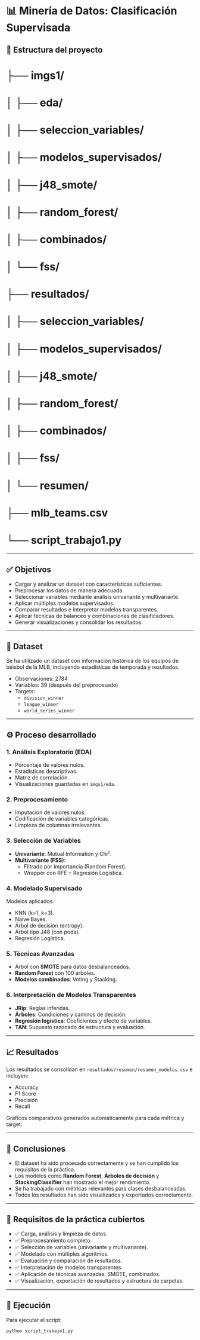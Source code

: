 # 📊 Minería de Datos: Clasificación Supervisada

## 📁 Estructura del proyecto
# ├── imgs1/
# │ ├── eda/
# │ ├── seleccion_variables/
# │ ├── modelos_supervisados/
# │ ├── j48_smote/
# │ ├── random_forest/
# │ ├── combinados/
# │ └── fss/
# ├── resultados/
# │ ├── seleccion_variables/
# │ ├── modelos_supervisados/
# │ ├── j48_smote/
# │ ├── random_forest/
# │ ├── combinados/
# │ ├── fss/
# │ └── resumen/
# ├── mlb_teams.csv
# └── script_trabajo1.py


---

## ✅ Objetivos

- Cargar y analizar un dataset con características suficientes.
- Preprocesar los datos de manera adecuada.
- Seleccionar variables mediante análisis univariante y multivariante.
- Aplicar múltiples modelos supervisados.
- Comparar resultados e interpretar modelos transparentes.
- Aplicar técnicas de balanceo y combinaciones de clasificadores.
- Generar visualizaciones y consolidar los resultados.

---

## 📄 Dataset

Se ha utilizado un dataset con información histórica de los equipos de béisbol de la MLB, incluyendo estadísticas de temporada y resultados.

- Observaciones: 2784
- Variables: 39 (después del preprocesado)
- Targets: 
  - `division_winner`
  - `league_winner`
  - `world_series_winner`

---

## ⚙️ Proceso desarrollado

### 1. Análisis Exploratorio (EDA)
- Porcentaje de valores nulos.
- Estadísticas descriptivas.
- Matriz de correlación.
- Visualizaciones guardadas en `imgs1/eda`.

### 2. Preprocesamiento
- Imputación de valores nulos.
- Codificación de variables categóricas.
- Limpieza de columnas irrelevantes.

### 3. Selección de Variables
- **Univariante**: Mutual Information y Chi².
- **Multivariante (FSS)**:
  - Filtrado por importancia (Random Forest).
  - Wrapper con RFE + Regresión Logística.

### 4. Modelado Supervisado
Modelos aplicados:
- KNN (k=1, k=3).
- Naive Bayes.
- Árbol de decisión (entropy).
- Árbol tipo J48 (con poda).
- Regresión Logística.

### 5. Técnicas Avanzadas
- Árbol con **SMOTE** para datos desbalanceados.
- **Random Forest** con 100 árboles.
- **Modelos combinados**: Voting y Stacking.

### 6. Interpretación de Modelos Transparentes
- **JRip**: Reglas inferidas.
- **Árboles**: Condiciones y caminos de decisión.
- **Regresión logística**: Coeficientes y efecto de variables.
- **TAN**: Supuesto razonado de estructura y evaluación.

---

## 📈 Resultados

Los resultados se consolidan en `resultados/resumen/resumen_modelos.csv` e incluyen:

- Accuracy
- F1 Score
- Precisión
- Recall

Gráficos comparativos generados automáticamente para cada métrica y target.

---

## 🔎 Conclusiones

- El dataset ha sido procesado correctamente y se han cumplido los requisitos de la práctica.
- Los modelos como **Random Forest**, **Árboles de decisión** y **StackingClassifier** han mostrado el mejor rendimiento.
- Se ha trabajado con métricas relevantes para clases desbalanceadas.
- Todos los resultados han sido visualizados y exportados correctamente.

---

## 🧠 Requisitos de la práctica cubiertos

- ✅ Carga, análisis y limpieza de datos.
- ✅ Preprocesamiento completo.
- ✅ Selección de variables (univariante y multivariante).
- ✅ Modelado con múltiples algoritmos.
- ✅ Evaluación y comparación de resultados.
- ✅ Interpretación de modelos transparentes.
- ✅ Aplicación de técnicas avanzadas: SMOTE, combinados.
- ✅ Visualización, exportación de resultados y estructura de carpetas.

---

## 🚀 Ejecución

Para ejecutar el script:

```bash
python script_trabajo1.py
